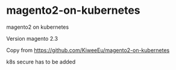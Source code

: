 # magento2-on-kubernetes
magento2 on kubernetes


Version magento 2.3

Copy from https://github.com/KiweeEu/magento2-on-kubernetes

k8s secure has to be added 
